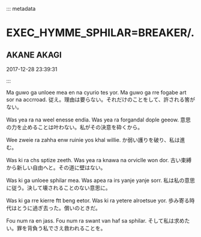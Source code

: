 ::: metadata

# EXEC_HYMME_SPHILAR=BREAKER/.

## AKANE AKAGI

2017-12-28 23:39:31

:::

Ma guwo ga unloee mea en na cyurio tes yor. Ma guwo ga rre fogabe art sor na accrroad.
従え。理由は要らない。それだけのことをして、許される筈がない。

Was yea ra na weel enesse endia. Was yea ra forgandal dople geeow.
意思の力を止めることは叶わない。私がその決意を砕くから。

Wee zweie ra zahha enw ruinie yos khal willie.
か弱い護りを破り、私は進む。

Was ki ra chs sptize zeeth. Was yea ra knawa na orviclle won dor.
古い束縛から新しい自由へと。その道に壁はない。

Was ki ga unloee sphilar mea. Was apea ra irs yanje yanje sorr.
私は私の意思に従う。決して壊されることのない意思に。

Was ki ga rre kierre ftt beng eetor. Was ki ra yetere alroetsue yor.
歩み寄る時代はとうに過ぎ去った。償いのときだ。

Fou num ra en jass. Fou num ra swant van haf sa sphilar.
そして私は求めたい。罪を背負う私でさえ救われることを。
